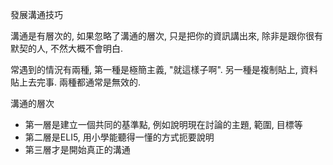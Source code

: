 發展溝通技巧

溝通是有層次的, 如果忽略了溝通的層次, 只是把你的資訊講出來, 除非是跟你很有默契的人, 不然大概不會明白. 

常遇到的情況有兩種, 第一種是極簡主義, "就這樣子啊". 另一種是複制貼上, 資料貼上去完事. 兩種都通常是無效的. 

溝通的層次  

- 第一層是建立一個共同的基準點, 例如說明現在討論的主題, 範圍, 目標等  
- 第二層是ELI5, 用小學能聽得一懂的方式扼要說明  
- 第三層才是開始真正的溝通  
